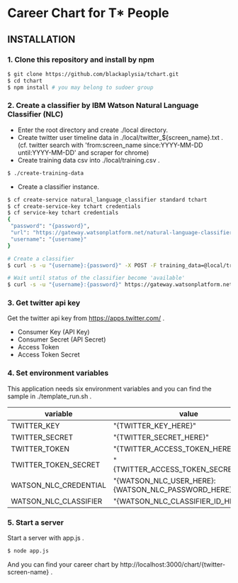 # Career Chart for T* People

## INSTALLATION

### 1. Clone this repository and install by npm

```bash
$ git clone https://github.com/blackaplysia/tchart.git
$ cd tchart
$ npm install # you may belong to sudoer group
```

### 2. Create a classifier by IBM Watson Natural Language Classifier (NLC)

* Enter the root directory and create ./local directory.
* Create twitter user timeline data in ./local/twitter_${screen_name}.txt . (cf. twitter search with 'from:screen_name since:YYYY-MM-DD until:YYYY-MM-DD' and scraper for chrome)
* Create training data csv into ./local/training.csv .
```bash
$ ./create-training-data
```
* Create a classifier instance.
```bash
$ cf create-service natural_language_classifier standard tchart
$ cf create-service-key tchart credentials
$ cf service-key tchart credentials
{
 "password": "{password}",
 "url": "https://gateway.watsonplatform.net/natural-language-classifier/api",
 "username": "{username}"
}

# Create a classifier
$ curl -s -u "{username}:{password}" -X POST -F training_data=@local/training.csv -F training_metadata="{\"language\":\"ja\",\"name\":\"tchart\"}" https://gateway.watsonplatform.net/natural-language-classifier/api/v1/classifiers

# Wait until status of the classifier become 'available'
$ curl -s -u "{username}:{password}" https://gateway.watsonplatform.net/natural-language-classifier/api/v1/classifiers/{classifier_id}
```

### 3. Get twitter api key

Get the twitter api key from https://apps.twitter.com/ .

* Consumer Key (API Key)
* Consumer Secret (API Secret)
* Access Token
* Access Token Secret

### 4. Set environment variables

This application needs six environment variables and you can find the sample in ./template_run.sh .

| variable | value |
|---|---|
|TWITTER_KEY|"{TWITTER_KEY_HERE}"|
|TWITTER_SECRET|"{TWITTER_SECRET_HERE}"|
|TWITTER_TOKEN|"{TWITTER_ACCESS_TOKEN_HERE}"|
|TWITTER_TOKEN_SECRET|"{TWITTER_ACCESS_TOKEN_SECRET_HERE}"|
|WATSON_NLC_CREDENTIAL|"{WATSON_NLC_USER_HERE}:{WATSON_NLC_PASSWORD_HERE}"|
|WATSON_NLC_CLASSIFIER|"{WATSON_NLC_CLASSIFIER_ID_HERE}"|

### 5. Start a server

Start a server with app.js .

```bash
$ node app.js
```

And you can find your career chart by http://localhost:3000/chart/{twitter-screen-name} .